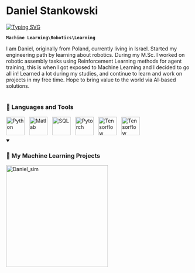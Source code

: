 # Daniel Stankowski

[![Typing SVG](https://readme-typing-svg.demolab.com?font=Fira+Code&size=19&pause=1000&color=33CBF7&width=435&lines=Who+am+I+%3F;Machine+Learning%5CRobotics+Enthusiast;Love+to+work+on+meaningful+projects)](https://git.io/typing-svg)

**`Machine Learning\Robotics\Learning`**

I am Daniel, originally from Poland, currently living in Israel. Started my engineering path by learning about robotics. During my M.Sc. 
I worked on robotic assembly tasks using Reinforcement Learning methods for agent training, this is when I got exposed to Machine Learning and I 
decided to go all in! Learned a lot during my studies, and continue to learn and work on projects in my free time.
Hope to bring value to the world via AI-based solutions.
#

### 🧰 Languages and Tools

<img align="left" alt="Python" width="50px" style="padding-right:10px;" src="https://cdn.jsdelivr.net/gh/devicons/devicon/icons/python/python-original-wordmark.svg"/>
<img align="left" alt="Matlab" width="50px" style="padding-right:10px;" src="https://cdn.jsdelivr.net/gh/devicons/devicon/icons/matlab/matlab-original.svg" />
<img align="left" alt="SQL" width="50px" style="padding-right:10px;" src="https://cdn.jsdelivr.net/gh/devicons/devicon/icons/mysql/mysql-original-wordmark.svg" />
<img align="left" alt="Pytorch" width="50px" style="padding-right:10px;" src="https://cdn.jsdelivr.net/gh/devicons/devicon/icons/pytorch/pytorch-original.svg" />
<img align="left" alt="Tensorflow" width="50px" style="padding-right:10px;" src="https://cdn.jsdelivr.net/gh/devicons/devicon/icons/tensorflow/tensorflow-original.svg" />
<img align="left" alt="Tensorflow" width="50px" style="padding-right:10px;" src="https://cdn.jsdelivr.net/gh/devicons/devicon/icons/git/git-original.svg" />

<br />

#


<details open> 
  <summary><h3>📘 My Machine Learning Projects</h3></summary>

   <p align="left">
    <a href="https://github.com/danielstankw/Daniel_simulation"><img width="278" src="https://github-readme-stats.vercel.app/api/pin/?username=danielstankw&repo=Daniel_simulation&theme=react&bg_color=1F222E&title_color=F85D7F&hide_border=true&icon_color=F8D866&show_icons=false&show_description=false" alt="Daniel_sim"></a>
  </p>

  

</details>


          
          
